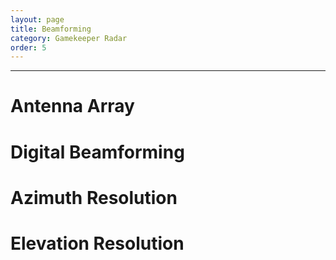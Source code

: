```yaml
---
layout: page
title: Beamforming
category: Gamekeeper Radar
order: 5
---
```

---
# Antenna Array

# Digital Beamforming

# Azimuth Resolution

# Elevation Resolution